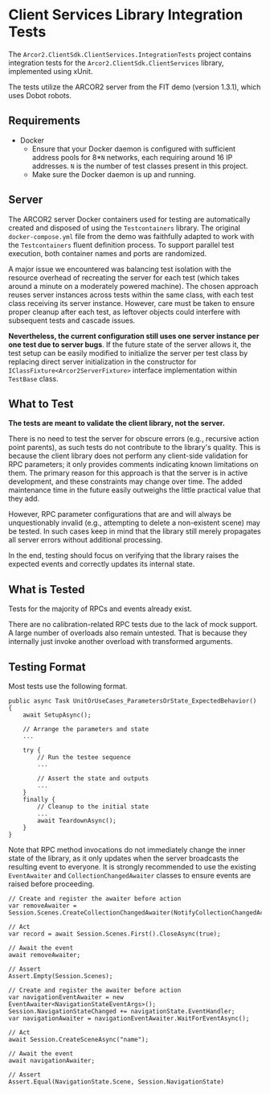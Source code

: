 # Client Services Library Integration Tests

The `Arcor2.ClientSdk.ClientServices.IntegrationTests` project contains integration tests for the `Arcor2.ClientSdk.ClientServices` library, implemented using xUnit.

The tests utilize the ARCOR2 server from the FIT demo (version 1.3.1), which uses Dobot robots.

## Requirements
- Docker
	- Ensure that your Docker daemon is configured with sufficient address pools for 8*`N` networks, each requiring around 16 IP addresses. `N` is the number of test classes present in this project.
	- Make sure the Docker daemon is up and running.

## Server
The ARCOR2 server Docker containers used for testing are automatically created and disposed of using the `Testcontainers` library. 
The original `docker-compose.yml` file from the demo was faithfully adapted to work with the `Testcontainers` fluent definition process. 
To support parallel test execution, both container names and ports are randomized.

A major issue we encountered was balancing test isolation with the resource overhead of recreating the server for each test (which takes around a minute on a moderately powered machine). 
The chosen approach reuses server instances across tests within the same class, with each test class receiving its server instance.
However, care must be taken to ensure proper cleanup after each test, as leftover objects could interfere with subsequent tests and cascade issues.

**Nevertheless, the current configuration still uses one server instance per one test due to server bugs**.
If the future state of the server allows it, 
the test setup can be easily modified to initialize the server per test class by replacing direct server initialization in the constructor for `IClassFixture<Arcor2ServerFixture>` interface implementation within `TestBase` class.

## What to Test

**The tests are meant to validate the client library, not the server.**

There is no need to test the server for obscure errors (e.g., recursive action point parents), as such tests do not contribute to the library's quality.
This is because the client library does not perform any client-side validation for RPC parameters; it only provides comments indicating known limitations on them.
The primary reason for this approach is that the server is in active development, and these constraints may change over time.
The added maintenance time in the future easily outweighs the little practical value that they add.

However, RPC parameter configurations that are and will always be unquestionably invalid (e.g., attempting to delete a non-existent scene) may be tested. 
In such cases keep in mind that the library still merely propagates all server errors without additional processing.

In the end, testing should focus on verifying that the library raises the expected events and correctly updates its internal state.

## What is Tested

Tests for the majority of RPCs and events already exist.

There are no calibration-related RPC tests due to the lack of mock support.
A large number of overloads also remain untested. That is because they internally just invoke another overload with transformed arguments.

## Testing Format

Most tests use the following format.

```
public async Task UnitOrUseCases_ParametersOrState_ExpectedBehavior() {
	await SetupAsync();

	// Arrange the parameters and state
	...

	try {
		// Run the testee sequence
		...

		// Assert the state and outputs
		...
	}
	finally {
		// Cleanup to the initial state
		...
		await TeardownAsync();
	}
}
```

Note that RPC method invocations do not immediately change the inner state of the library, as it only updates when the server broadcasts the resulting event to everyone. 
It is strongly recommended to use the existing `EventAwaiter` and `CollectionChangedAwaiter` classes to ensure events are raised before proceeding.

```
// Create and register the awaiter before action
var removeAwaiter = Session.Scenes.CreateCollectionChangedAwaiter(NotifyCollectionChangedAction.Remove).WaitForEventAsync();

// Act
var record = await Session.Scenes.First().CloseAsync(true);

// Await the event
await removeAwaiter;

// Assert
Assert.Empty(Session.Scenes);
```

```
// Create and register the awaiter before action
var navigationEventAwaiter = new EventAwaiter<NavigationStateEventArgs>();
Session.NavigationStateChanged += navigationState.EventHandler;
var navigationAwaiter = navigationEventAwaiter.WaitForEventAsync();

// Act
await Session.CreateSceneAsync("name");

// Await the event
await navigationAwaiter;

// Assert
Assert.Equal(NavigationState.Scene, Session.NavigationState)
```
